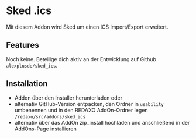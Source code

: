 Sked .ics
================

Mit diesem Addon wird Sked um einen ICS Import/Export erweitert.

Features
-------

Noch keine. Beteilige dich aktiv an der Entwicklung auf Github `alexplusde/sked_ics`.

Installation
-------

* Addon über den Installer herunterladen oder
* alternativ GitHub-Version entpacken, den Ordner in `usability` umbenennen und in den REDAXO AddOn-Ordner legen `/redaxo/src/addons/sked_ics`
* alternativ über das AddOn zip_install hochladen und anschließend in der AddOns-Page installieren
